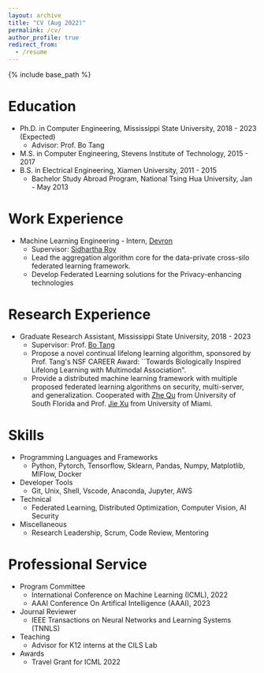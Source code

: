 ```yaml
---
layout: archive
title: "CV (Aug 2022)"
permalink: /cv/
author_profile: true
redirect_from:
  - /resume
---
```


{% include base_path %}

Education
======
* Ph.D. in Computer Engineering, Mississippi State University, 2018 - 2023 (Expected)
  * Advisor: Prof. Bo Tang
* M.S. in Computer Engineering, Stevens Institute of Technology, 2015 - 2017
* B.S. in Electrical Engineering, Xiamen University, 2011 - 2015
  * Bachelor Study Abroad Program, National Tsing Hua University, Jan - May 2013

Work Experience
======
* Machine Learning Engineering - Intern, [Devron](devron.ai/solutions) 
  * Supervisor: [Sidhartha Roy](https://www.sidhartharoy.com/)
  * Lead the aggregation algorithm core for the data-private cross-silo federated learning framework.
  * Develop Federated Learning solutions for the Privacy-enhancing technologies

Research Experience
======
* Graduate Research Assistant, Mississippi State University, 2018 - 2023
  * Supervisor: Prof. [Bo Tang](https://my.ece.msstate.edu/faculty/tang/) 
  * Propose a novel continual lifelong learning algorithm, sponsored by Prof. Tang's NSF CAREER Award: ``Towards Biologically Inspired Lifelong Learning with Multimodal Association".
  * Provide a distributed machine learning framework with multiple proposed federated learning algorithms on security, multi-server, and generalization. Cooperated with [Zhe Qu](https://zhequ1992.github.io) from University of South Florida and Prof. [Jie Xu](https://people.miami.edu/profile/jiexu@miami.edu) from University of Miami.
  <!-- [academicpages template](https://github.com/academicpages/academicpages.github.io) -->

<!-- * Fall 2015: Research Assistant
  * Github University
  * Duties included: Merging pull requests
  * Supervisor: Professor Hub -->

Skills
======
* Programming Languages and Frameworks
  * Python, Pytorch, Tensorflow, Sklearn, Pandas, Numpy, Matplotlib, MlFlow, Docker
* Developer Tools 
  * Git, Unix, Shell, Vscode, Anaconda, Jupyter, AWS
* Technical
  * Federated Learning, Distributed Optimization, Computer Vision, AI Security
* Miscellaneous
  * Research Leadership, Scrum, Code Review, Mentoring

Professional Service
======
* Program Committee
  * International Conference on Machine Learning (ICML), 2022
  * AAAI Conference On Artifical Intelligence (AAAI), 2023
* Journal Reviewer
  * IEEE Transactions on Neural Networks and Learning Systems (TNNLS)
* Teaching
  * Advisor for K12 interns at the CILS Lab
* Awards
  * Travel Grant for ICML 2022

